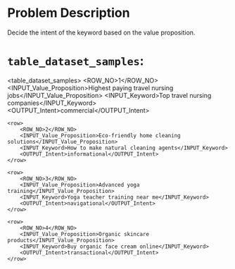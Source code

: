 # Problem Description
Decide the intent of the keyword based on the value proposition.


# `table_dataset_samples`:
<table_dataset_samples>
<rows>
    <row>
        <ROW_NO>1</ROW_NO>
        <INPUT_Value_Proposition>Highest paying travel nursing jobs</INPUT_Value_Proposition>
        <INPUT_Keyword>Top travel nursing companies</INPUT_Keyword>
        <OUTPUT_Intent>commercial</OUTPUT_Intent>
    </row>

    <row>
        <ROW_NO>2</ROW_NO>
        <INPUT_Value_Proposition>Eco-friendly home cleaning solutions</INPUT_Value_Proposition>
        <INPUT_Keyword>How to make natural cleaning agents</INPUT_Keyword>
        <OUTPUT_Intent>informational</OUTPUT_Intent>
    </row>

    <row>
        <ROW_NO>3</ROW_NO>
        <INPUT_Value_Proposition>Advanced yoga training</INPUT_Value_Proposition>
        <INPUT_Keyword>Yoga teacher training near me</INPUT_Keyword>
        <OUTPUT_Intent>navigational</OUTPUT_Intent>
    </row>

    <row>
        <ROW_NO>4</ROW_NO>
        <INPUT_Value_Proposition>Organic skincare products</INPUT_Value_Proposition>
        <INPUT_Keyword>Buy organic face cream online</INPUT_Keyword>
        <OUTPUT_Intent>transactional</OUTPUT_Intent>
    </row>
</rows>
</table_dataset_samples>